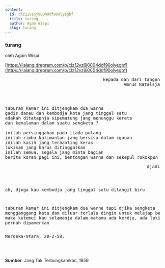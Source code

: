 ```yaml
---
content:
  id: clz12vz6j0004ddf90olyegbf
  title: turang
  author: Agam Wispi
  slug: turang
---
```

### turang

oleh Agam Wispi

[https://ilalang.drepram.com/p/clz12vz6j0004ddf90olyegbf](https://ilalang.drepram.com/p/clz12vz6j0004ddf90olyegbf)

<pre align="right">
kepada dan dari tangan
Amrus Natalsja
</pre>
<br/><br/>
<pre>
taburan kamar ini ditjengkam dua warna
gadis danau dan kembodja kota jang tinggal satu
adakah ditatapnja sipematung jang menunggu kereta
dan kemalaman dalam suatu sengketa ?

inilah persinggahan pada tiada pulang
inilah rimba kalimantan jang bersisa dalam igauan
inilah kasih jang terbanting keras :
lukisan jang harus ditinggalkan
inilah semua, segala jang minta bagian
berita koran pagi ini, bentongan warna dan sekepul rokokpun
<pre align="right">
djadi
</pre>
ah, djuga kau kembodja jang tinggal satu dilangit biru

taburan kamar ini ditjengkam dua warna
tapi djika sengketa mengganggang kata
dan diluar terlalu dingin untuk melajap
baliklah muka maka kutemui kau selamanja
dalam matamu ada kerdja, ada lukisan
jang tak pernah dipamerkan
</pre>
<pre>
Merdeka-Utara, 28-2-58.
</pre>
<br/><br/>

**Sumber**: Jang Tak Terbungkamkan, 1959
